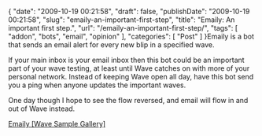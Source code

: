 {
    "date": "2009-10-19 00:21:58",
    "draft": false,
    "publishDate": "2009-10-19 00:21:58",
    "slug": "emaily-an-important-first-step",
    "title": "Emaily: An important first step.",
    "url": "\/emaily-an-important-first-step\/",
    "tags": [
        "addon",
        "bots",
        "email",
        "opinion"
    ],
    "categories": [
        "Post"
    ]
}Emaily is a bot that sends an email alert for every new blip in a
specified wave.

If your main inbox is your email inbox then this bot could be an
important part of your wave testing, at least until Wave catches on with
more of your personal network. Instead of keeping Wave open all day,
have this bot send you a ping when anyone updates the important waves.

One day though I hope to see the flow reversed, and email will flow in
and out of Wave instead.

[Emaily \[Wave Sample
Gallery\]](http://wave-samples-gallery.appspot.com/about_app?app_id=46003)